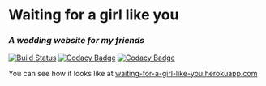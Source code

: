 # Waiting for a girl like you
### _A wedding website for my friends_

[![Build Status](https://travis-ci.org/snepote/waiting-for-a-girl-like-you.svg?branch=master)](https://travis-ci.org/snepote/waiting-for-a-girl-like-you)
[![Codacy Badge](https://api.codacy.com/project/badge/Grade/5a0835ed4485435eb551f505fc80e85b)](https://www.codacy.com/app/sebastian-nepote/waiting-for-a-girl-like-you?utm_source=github.com&amp;utm_medium=referral&amp;utm_content=snepote/waiting-for-a-girl-like-you&amp;utm_campaign=Badge_Grade)
[![Codacy Badge](https://api.codacy.com/project/badge/Coverage/5a0835ed4485435eb551f505fc80e85b)](https://www.codacy.com/app/sebastian-nepote/waiting-for-a-girl-like-you?utm_source=github.com&amp;utm_medium=referral&amp;utm_content=snepote/waiting-for-a-girl-like-you&amp;utm_campaign=Badge_Coverage)

You can see how it looks like at [waiting-for-a-girl-like-you.herokuapp.com](https://waiting-for-a-girl-like-you.herokuapp.com/ "A wedding website for my friends")
